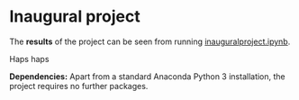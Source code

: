 # Inaugural project

The **results** of the project can be seen from running [inauguralproject.ipynb](inauguralproject.ipynb).

Haps haps

**Dependencies:** Apart from a standard Anaconda Python 3 installation, the project requires no further packages.